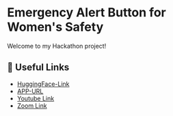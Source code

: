 # Emergency Alert Button for Women's Safety

Welcome to my Hackathon project!

## 🔗 Useful Links

- [HuggingFace-Link](https://huggingface.co/spaces/kinzaanwar02/Emergency-Alert-Button-for-Womens-Safety)
- [APP-URL](https://kinzaanwar02-emergency-alert-button-for-womens-safety.hf.space)
- [Youtube Link](https://youtu.be/IfO1mwT-Q6k?si=ucSEWSYjpMO8ahV0)
- [Zoom Link](https://us05web.zoom.us/j/9239108258?pwd=gwlFxXfI7zhphFvDy5APoqI97IKyXQ.1)
